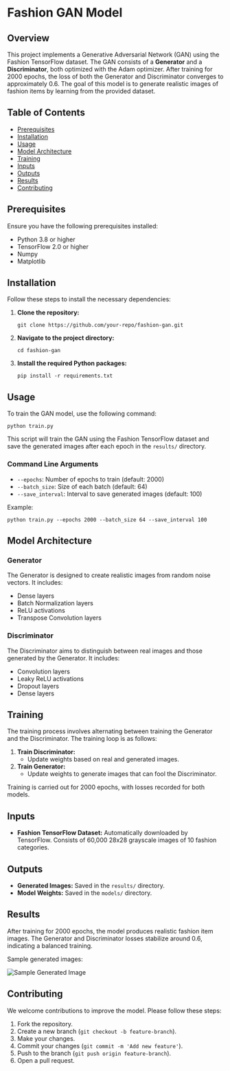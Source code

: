 <h1>Fashion GAN Model</h1>

<h2>Overview</h2>
<p>This project implements a Generative Adversarial Network (GAN) using the Fashion TensorFlow dataset. The GAN consists of a <strong>Generator</strong> and a <strong>Discriminator</strong>, both optimized with the Adam optimizer. After training for 2000 epochs, the loss of both the Generator and Discriminator converges to approximately 0.6. The goal of this model is to generate realistic images of fashion items by learning from the provided dataset.</p>

<h2>Table of Contents</h2>
    <ul>
        <li><a href="#prerequisites">Prerequisites</a></li>
        <li><a href="#installation">Installation</a></li>
        <li><a href="#usage">Usage</a></li>
        <li><a href="#model-architecture">Model Architecture</a></li>
        <li><a href="#training">Training</a></li>
        <li><a href="#inputs">Inputs</a></li>
        <li><a href="#outputs">Outputs</a></li>
        <li><a href="#results">Results</a></li>
        <li><a href="#contributing">Contributing</a></li>
    </ul>

  <h2 id="prerequisites">Prerequisites</h2>
    <p>Ensure you have the following prerequisites installed:</p>
    <ul>
        <li>Python 3.8 or higher</li>
        <li>TensorFlow 2.0 or higher</li>
        <li>Numpy</li>
        <li>Matplotlib</li>
    </ul>

  <h2 id="installation">Installation</h2>
    <p>Follow these steps to install the necessary dependencies:</p>
    <ol>
        <li><strong>Clone the repository:</strong>
            <pre><code>git clone https://github.com/your-repo/fashion-gan.git</code></pre>
        </li>
        <li><strong>Navigate to the project directory:</strong>
            <pre><code>cd fashion-gan</code></pre>
        </li>
        <li><strong>Install the required Python packages:</strong>
            <pre><code>pip install -r requirements.txt</code></pre>
        </li>
    </ol>

  <h2 id="usage">Usage</h2>
    <p>To train the GAN model, use the following command:</p>
    <pre><code>python train.py</code></pre>
    <p>This script will train the GAN using the Fashion TensorFlow dataset and save the generated images after each epoch in the <code>results/</code> directory.</p>

  <h3>Command Line Arguments</h3>
    <ul>
        <li><code>--epochs</code>: Number of epochs to train (default: 2000)</li>
        <li><code>--batch_size</code>: Size of each batch (default: 64)</li>
        <li><code>--save_interval</code>: Interval to save generated images (default: 100)</li>
    </ul>

  <p>Example:</p>
    <pre><code>python train.py --epochs 2000 --batch_size 64 --save_interval 100</code></pre>

  <h2 id="model-architecture">Model Architecture</h2>
    <h3>Generator</h3>
    <p>The Generator is designed to create realistic images from random noise vectors. It includes:</p>
    <ul>
        <li>Dense layers</li>
        <li>Batch Normalization layers</li>
        <li>ReLU activations</li>
        <li>Transpose Convolution layers</li>
    </ul>

  <h3>Discriminator</h3>
    <p>The Discriminator aims to distinguish between real images and those generated by the Generator. It includes:</p>
    <ul>
        <li>Convolution layers</li>
        <li>Leaky ReLU activations</li>
        <li>Dropout layers</li>
        <li>Dense layers</li>
    </ul>

  <h2 id="training">Training</h2>
    <p>The training process involves alternating between training the Generator and the Discriminator. The training loop is as follows:</p>
    <ol>
        <li><strong>Train Discriminator:</strong>
            <ul>
                <li>Update weights based on real and generated images.</li>
            </ul>
        </li>
        <li><strong>Train Generator:</strong>
            <ul>
                <li>Update weights to generate images that can fool the Discriminator.</li>
            </ul>
        </li>
    </ol>
    <p>Training is carried out for 2000 epochs, with losses recorded for both models.</p>

  <h2 id="inputs">Inputs</h2>
    <ul>
        <li><strong>Fashion TensorFlow Dataset:</strong> Automatically downloaded by TensorFlow. Consists of 60,000 28x28 grayscale images of 10 fashion categories.</li>
    </ul>

  <h2 id="outputs">Outputs</h2>
    <ul>
        <li><strong>Generated Images:</strong> Saved in the <code>results/</code> directory.</li>
        <li><strong>Model Weights:</strong> Saved in the <code>models/</code> directory.</li>
    </ul>

  <h2 id="results">Results</h2>
    <p>After training for 2000 epochs, the model produces realistic fashion item images. The Generator and Discriminator losses stabilize around 0.6, indicating a balanced training.</p>
    <p>Sample generated images:</p>
    <p><img src="results/sample.png" alt="Sample Generated Image"></p>

  <h2 id="contributing">Contributing</h2>
    <p>We welcome contributions to improve the model. Please follow these steps:</p>
    <ol>
        <li>Fork the repository.</li>
        <li>Create a new branch (<code>git checkout -b feature-branch</code>).</li>
        <li>Make your changes.</li>
        <li>Commit your changes (<code>git commit -m 'Add new feature'</code>).</li>
        <li>Push to the branch (<code>git push origin feature-branch</code>).</li>
        <li>Open a pull request.</li>
    </ol>

